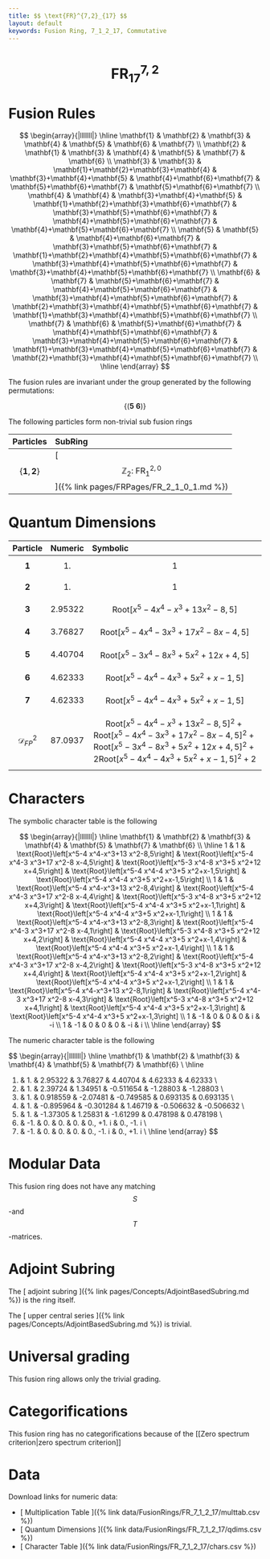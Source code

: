 ```yaml
---
title: $$ \text{FR}^{7,2}_{17} $$
layout: default
keywords: Fusion Ring, 7_1_2_17, Commutative
---
```

# $$ \text{FR}^{7,2}_{17} $$


# Fusion Rules

$$
\begin{array}{|lllllll|}
\hline
 \mathbf{1} & \mathbf{2} & \mathbf{3} & \mathbf{4} & \mathbf{5} & \mathbf{6} & \mathbf{7} \\
 \mathbf{2} & \mathbf{1} & \mathbf{3} & \mathbf{4} & \mathbf{5} & \mathbf{7} & \mathbf{6} \\
 \mathbf{3} & \mathbf{3} & \mathbf{1}+\mathbf{2}+\mathbf{3}+\mathbf{4} & \mathbf{3}+\mathbf{4}+\mathbf{5} & \mathbf{4}+\mathbf{6}+\mathbf{7} & \mathbf{5}+\mathbf{6}+\mathbf{7} & \mathbf{5}+\mathbf{6}+\mathbf{7} \\
 \mathbf{4} & \mathbf{4} & \mathbf{3}+\mathbf{4}+\mathbf{5} & \mathbf{1}+\mathbf{2}+\mathbf{3}+\mathbf{6}+\mathbf{7} & \mathbf{3}+\mathbf{5}+\mathbf{6}+\mathbf{7} & \mathbf{4}+\mathbf{5}+\mathbf{6}+\mathbf{7} & \mathbf{4}+\mathbf{5}+\mathbf{6}+\mathbf{7} \\
 \mathbf{5} & \mathbf{5} & \mathbf{4}+\mathbf{6}+\mathbf{7} & \mathbf{3}+\mathbf{5}+\mathbf{6}+\mathbf{7} & \mathbf{1}+\mathbf{2}+\mathbf{4}+\mathbf{5}+\mathbf{6}+\mathbf{7} & \mathbf{3}+\mathbf{4}+\mathbf{5}+\mathbf{6}+\mathbf{7} & \mathbf{3}+\mathbf{4}+\mathbf{5}+\mathbf{6}+\mathbf{7} \\
 \mathbf{6} & \mathbf{7} & \mathbf{5}+\mathbf{6}+\mathbf{7} & \mathbf{4}+\mathbf{5}+\mathbf{6}+\mathbf{7} & \mathbf{3}+\mathbf{4}+\mathbf{5}+\mathbf{6}+\mathbf{7} & \mathbf{2}+\mathbf{3}+\mathbf{4}+\mathbf{5}+\mathbf{6}+\mathbf{7} & \mathbf{1}+\mathbf{3}+\mathbf{4}+\mathbf{5}+\mathbf{6}+\mathbf{7} \\
 \mathbf{7} & \mathbf{6} & \mathbf{5}+\mathbf{6}+\mathbf{7} & \mathbf{4}+\mathbf{5}+\mathbf{6}+\mathbf{7} & \mathbf{3}+\mathbf{4}+\mathbf{5}+\mathbf{6}+\mathbf{7} & \mathbf{1}+\mathbf{3}+\mathbf{4}+\mathbf{5}+\mathbf{6}+\mathbf{7} & \mathbf{2}+\mathbf{3}+\mathbf{4}+\mathbf{5}+\mathbf{6}+\mathbf{7} \\
\hline
\end{array}
$$


The fusion rules are invariant under the group generated by the following permutations:

$$ \left\{(\mathbf{5} \ \mathbf{6})\right\} $$


The following particles form non-trivial sub fusion rings

| Particles | SubRing |
| :------ | :------ |
| $$ \{\mathbf{1},\mathbf{2}\} $$ | [ $$ \mathbb{Z}_2:\ \text{FR}^{2,0}_{1} $$ ]({% link pages/FRPages/FR_2_1_0_1.md %}) |


# Quantum Dimensions

| Particle | Numeric | Symbolic |
| :------ | :------ | :------ |
| $$ \mathbf{1} $$ | $$ 1. $$ | $$ 1 $$ |
| $$ \mathbf{2} $$ | $$ 1. $$ | $$ 1 $$ |
| $$ \mathbf{3} $$ | $$ 2.95322 $$ | $$ \text{Root}\left[x^5-4 x^4-x^3+13 x^2-8,5\right] $$ |
| $$ \mathbf{4} $$ | $$ 3.76827 $$ | $$ \text{Root}\left[x^5-4 x^4-3 x^3+17 x^2-8 x-4,5\right] $$ |
| $$ \mathbf{5} $$ | $$ 4.40704 $$ | $$ \text{Root}\left[x^5-3 x^4-8 x^3+5 x^2+12 x+4,5\right] $$ |
| $$ \mathbf{6} $$ | $$ 4.62333 $$ | $$ \text{Root}\left[x^5-4 x^4-4 x^3+5 x^2+x-1,5\right] $$ |
| $$ \mathbf{7} $$ | $$ 4.62333 $$ | $$ \text{Root}\left[x^5-4 x^4-4 x^3+5 x^2+x-1,5\right] $$ |
| $$ \mathcal{D}_{FP}^2 $$ | $$ 87.0937 $$ | $$ \text{Root}\left[x^5-4 x^4-x^3+13 x^2-8,5\right]^2+\text{Root}\left[x^5-4 x^4-3 x^3+17 x^2-8 x-4,5\right]^2+\text{Root}\left[x^5-3 x^4-8 x^3+5 x^2+12 x+4,5\right]^2+2 \text{Root}\left[x^5-4 x^4-4 x^3+5 x^2+x-1,5\right]^2+2 $$ |

# Characters

The symbolic character table is the following

$$
\begin{array}{|lllllll|}
\hline
 \mathbf{1} & \mathbf{2} & \mathbf{3} & \mathbf{4} & \mathbf{5} & \mathbf{7} & \mathbf{6} \\
\hline
 1 & 1 & \text{Root}\left[x^5-4 x^4-x^3+13 x^2-8,5\right] & \text{Root}\left[x^5-4 x^4-3 x^3+17 x^2-8 x-4,5\right] & \text{Root}\left[x^5-3 x^4-8 x^3+5 x^2+12 x+4,5\right] & \text{Root}\left[x^5-4 x^4-4 x^3+5 x^2+x-1,5\right] & \text{Root}\left[x^5-4 x^4-4 x^3+5 x^2+x-1,5\right] \\
 1 & 1 & \text{Root}\left[x^5-4 x^4-x^3+13 x^2-8,4\right] & \text{Root}\left[x^5-4 x^4-3 x^3+17 x^2-8 x-4,4\right] & \text{Root}\left[x^5-3 x^4-8 x^3+5 x^2+12 x+4,3\right] & \text{Root}\left[x^5-4 x^4-4 x^3+5 x^2+x-1,1\right] & \text{Root}\left[x^5-4 x^4-4 x^3+5 x^2+x-1,1\right] \\
 1 & 1 & \text{Root}\left[x^5-4 x^4-x^3+13 x^2-8,3\right] & \text{Root}\left[x^5-4 x^4-3 x^3+17 x^2-8 x-4,1\right] & \text{Root}\left[x^5-3 x^4-8 x^3+5 x^2+12 x+4,2\right] & \text{Root}\left[x^5-4 x^4-4 x^3+5 x^2+x-1,4\right] & \text{Root}\left[x^5-4 x^4-4 x^3+5 x^2+x-1,4\right] \\
 1 & 1 & \text{Root}\left[x^5-4 x^4-x^3+13 x^2-8,2\right] & \text{Root}\left[x^5-4 x^4-3 x^3+17 x^2-8 x-4,2\right] & \text{Root}\left[x^5-3 x^4-8 x^3+5 x^2+12 x+4,4\right] & \text{Root}\left[x^5-4 x^4-4 x^3+5 x^2+x-1,2\right] & \text{Root}\left[x^5-4 x^4-4 x^3+5 x^2+x-1,2\right] \\
 1 & 1 & \text{Root}\left[x^5-4 x^4-x^3+13 x^2-8,1\right] & \text{Root}\left[x^5-4 x^4-3 x^3+17 x^2-8 x-4,3\right] & \text{Root}\left[x^5-3 x^4-8 x^3+5 x^2+12 x+4,1\right] & \text{Root}\left[x^5-4 x^4-4 x^3+5 x^2+x-1,3\right] & \text{Root}\left[x^5-4 x^4-4 x^3+5 x^2+x-1,3\right] \\
 1 & -1 & 0 & 0 & 0 & i & -i \\
 1 & -1 & 0 & 0 & 0 & -i & i \\
\hline
\end{array}
$$

The numeric character table is the following

$$
\begin{array}{|lllllll|}
\hline
 \mathbf{1} & \mathbf{2} & \mathbf{3} & \mathbf{4} & \mathbf{5} & \mathbf{7} & \mathbf{6} \\
\hline
 1. & 1. & 2.95322 & 3.76827 & 4.40704 & 4.62333 & 4.62333 \\
 1. & 1. & 2.39724 & 1.34951 & -0.511654 & -1.28803 & -1.28803 \\
 1. & 1. & 0.918559 & -2.07481 & -0.749585 & 0.693135 & 0.693135 \\
 1. & 1. & -0.895964 & -0.301284 & 1.46719 & -0.506632 & -0.506632 \\
 1. & 1. & -1.37305 & 1.25831 & -1.61299 & 0.478198 & 0.478198 \\
 1. & -1. & 0. & 0. & 0. & 0.\, +1. i & 0.\, -1. i \\
 1. & -1. & 0. & 0. & 0. & 0.\, -1. i & 0.\, +1. i \\
\hline
\end{array}
$$

# Modular Data

This fusion ring does not have any matching $$ S $$-and $$ T $$-matrices.

# Adjoint Subring

The [ adjoint subring ]({% link pages/Concepts/AdjointBasedSubring.md %}) is the ring itself.

The [ upper central series ]({% link pages/Concepts/AdjointBasedSubring.md %}) is trivial.

# Universal grading

This fusion ring allows only the trivial grading.

# Categorifications

This fusion ring has no categorifications because of the [[Zero spectrum criterion|zero spectrum criterion]]

# Data

Download links for numeric data:

* [ Multiplication Table ]({% link data/FusionRings/FR_7_1_2_17/multtab.csv %})
* [ Quantum Dimensions ]({% link data/FusionRings/FR_7_1_2_17/qdims.csv %})
* [ Character Table ]({% link data/FusionRings/FR_7_1_2_17/chars.csv %})